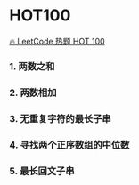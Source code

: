 # HOT100

[:fire: LeetCode 热题 HOT 100](https://leetcode-cn.com/problem-list/2cktkvj/)

### 1. 两数之和

### 2. 两数相加

### 3. 无重复字符的最长子串

### 4. 寻找两个正序数组的中位数

### 5. 最长回文子串
